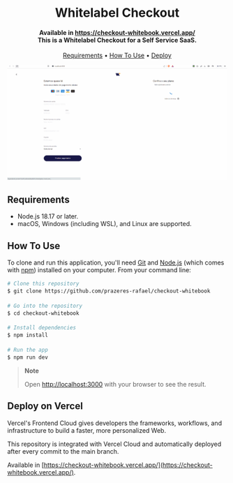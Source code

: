 
<h1 align="center">
  Whitelabel Checkout
  <br>
</h1>

<h4 align="center">
Available in <a href="https://checkout-whitebook.vercel.app/" target="_blank">https://checkout-whitebook.vercel.app/ </a> </br>
This is a Whitelabel Checkout for a Self Service SaaS.</h4>

<p align="center">
  <a href="#requirements">Requirements</a> •
  <a href="#how-to-use">How To Use</a> •
  <a href="#deploy-on-vercel">Deploy</a> 
</p>

![screenshot](/public/demo-whitelabel-checkout.gif)

## Requirements

* Node.js 18.17 or later.
* macOS, Windows (including WSL), and Linux are supported.

## How To Use

To clone and run this application, you'll need [Git](https://git-scm.com) and [Node.js](https://nodejs.org/en/download/) (which comes with [npm](http://npmjs.com)) installed on your computer. From your command line:

```bash
# Clone this repository
$ git clone https://github.com/prazeres-rafael/checkout-whitebook

# Go into the repository
$ cd checkout-whitebook

# Install dependencies
$ npm install

# Run the app
$ npm run dev
```

> **Note**
> 
> Open [http://localhost:3000](http://localhost:3000) with your browser to see the result.



## Deploy on Vercel

Vercel's Frontend Cloud gives developers the frameworks, workflows, and infrastructure to build a faster, more personalized Web.

This repository is integrated with Vercel Cloud and automatically deployed after every commit to the main branch.

Available in [https://checkout-whitebook.vercel.app/](https://checkout-whitebook.vercel.app/).

